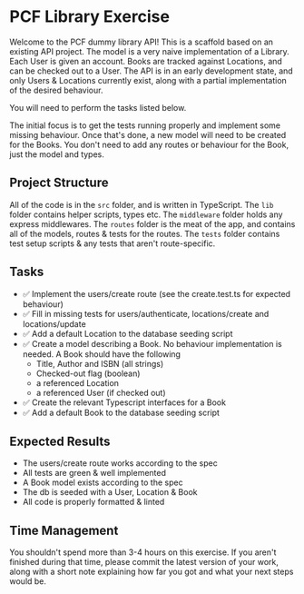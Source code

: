 # PCF Library Exercise

Welcome to the PCF dummy library API! This is a scaffold based on an existing API project. The model is a very
naive implementation of a Library. Each User is given an account. Books are tracked against Locations, and can
be checked out to a User. The API is in an early development state, and only Users & Locations currently exist,
along with a partial implementation of the desired behaviour.

You will need to perform the tasks listed below.

The initial focus is to get the tests running properly and implement some missing behaviour. Once that's done,
a new model will need to be created for the Books. You don't need to add any routes or behaviour for the Book,
just the model and types.

## Project Structure

All of the code is in the `src` folder, and is written in TypeScript. The `lib` folder contains helper scripts,
types etc. The `middleware` folder holds any express middlewares. The `routes` folder is the meat of the app, and
contains all of the models, routes & tests for the routes. The `tests` folder contains test setup scripts & any
tests that aren't route-specific.

## Tasks

  - ✅ Implement the users/create route (see the create.test.ts for expected behaviour)
  - ✅ Fill in missing tests for users/authenticate, locations/create and locations/update
  - ✅ Add a default Location to the database seeding script
  - ✅ Create a model describing a Book. No behaviour implementation is needed. A Book should have the following
    - Title, Author and ISBN (all strings)
    - Checked-out flag (boolean)
    - a referenced Location
    - a referenced User (if checked out)
  - ✅ Create the relevant Typescript interfaces for a Book
  - ✅ Add a default Book to the database seeding script

## Expected Results

  - The users/create route works according to the spec
  - All tests are green & well implemented
  - A Book model exists according to the spec
  - The db is seeded with a User, Location & Book
  - All code is properly formatted & linted

## Time Management

You shouldn't spend more than 3-4 hours on this exercise. If you aren't finished during that time, please commit the 
latest version of your work, along with a short note explaining how far you got and what your next steps would be.
